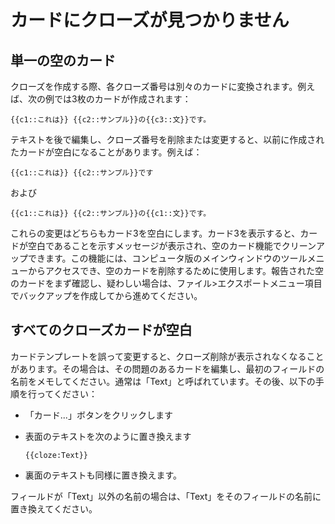 # カードにクローズが見つかりません

<h2>単一の空のカード</h2>

クローズを作成する際、各クローズ番号は別々のカードに変換されます。例えば、次の例では3枚のカードが作成されます：

```
{{c1::これは}} {{c2::サンプル}}の{{c3::文}}です。
```

テキストを後で編集し、クローズ番号を削除または変更すると、以前に作成されたカードが空白になることがあります。例えば：

```
{{c1::これは}} {{c2::サンプル}}です
```

および

```
{{c1::これは}} {{c2::サンプル}}の{{c1::文}}です。
```

これらの変更はどちらもカード3を空白にします。カード3を表示すると、カードが空白であることを示すメッセージが表示され、空のカード機能でクリーンアップできます。この機能には、コンピュータ版のメインウィンドウのツールメニューからアクセスでき、空のカードを削除するために使用します。報告された空のカードをまず確認し、疑わしい場合は、ファイル>エクスポートメニュー項目でバックアップを作成してから進めてください。

<h2>すべてのクローズカードが空白</h2>

カードテンプレートを誤って変更すると、クローズ削除が表示されなくなることがあります。その場合は、その問題のあるカードを編集し、最初のフィールドの名前をメモしてください。通常は「Text」と呼ばれています。その後、以下の手順を行ってください：

- 「カード...」ボタンをクリックします
- 表面のテキストを次のように置き換えます

  ```
  {{cloze:Text}}
  ```

- 裏面のテキストも同様に置き換えます。

フィールドが「Text」以外の名前の場合は、「Text」をそのフィールドの名前に置き換えてください。